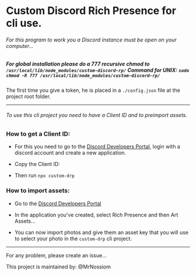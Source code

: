 # Custom Discord Rich Presence for cli use.

###### For this program to work you a Discord instance must be open on your computer...

##### For global installation please do a 777 recursive chmod to `/usr/local/lib/node_modules/custom-discord-rp/` Command for UNIX: `sudo chmod -R 777 /usr/local/lib/node_modules/custom-discord-rp/`

The first time you give a token, he is placed in a `./config.json` file at the project root folder.

---

###### To use this cli project you need to have a Client ID and to preimport assets.

### How to get a Client ID:

-   For this you need to go to the [Discord Developers Portal](https://discord.com/developers/applications/), login with a discord account and create a new application.
-   Copy the Client ID:

-   Then run `npx custom-drp`

### How to import assets:

-   Go to the [Discord Developers Portal](https://discord.com/developers/applications/)

-   In the application you've created, select Rich Presence and then Art Assets...

-   You can now import photos and give them an asset key that you will use to select your photo in the `custom-drp` cli project.

---

For any problem, please create an issue...

This project is maintained by: @MrNossiom
